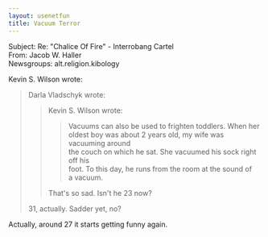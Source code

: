 ```yaml
---   
layout: usenetfun   
title: Vacuum Terror   
---   
```

   
   
 Subject: Re: &quot;Chalice Of Fire&quot; - Interrobang Cartel   
From: Jacob W. Haller   
Newsgroups: alt.religion.kibology   
   
Kevin S. Wilson wrote:   
>   
> Darla Vladschyk wrote:   
>   
>>Kevin S. Wilson wrote:   
>>   
>>>Vacuums can also be used to frighten toddlers. When her   
>>>oldest boy was about 2 years old, my wife was vacuuming around   
>>>the couch on which he sat. She vacuumed his sock right off his   
>>>foot. To this day, he runs from the room at the sound of   
>>>a vacuum.   
>>   
>>That's so sad.  Isn't he 23 now?   
>>   
> 31, actually. Sadder yet, no?   
>   
Actually, around 27 it starts getting funny again.   
   
   
   
